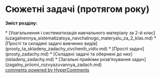<div id="hypercomments_widget" class="js-hypercomments-widget invisible"></div>

# Сюжетні задачі (протягом року)
<p><b>Зміст розділу:</b></p>
   * [Узагальнення і систематизація навчального матеріалу за 2-й клас](uzagalnennya_sistematizatsya_navchalnogo_materyalu_za_2_klas.md)
   * [Прості та складені задачі вивчених видів](prosty_ta_skladeny_zadachy_vivchenih_vidiv.md)
   * [Прості задачі](prosty_zadachy.md)
   * [Складені задачі та обернені до них](skladeny_zadachy.md)
   * [Загальні прийоми розв’язування задач](zagalny_priiomi_rozvyazuvannya_zadach.md)

<div class="js-hypercomments-container">
    <a href="http://hypercomments.com" class="hc-link" title="comments widget">comments powered by HyperComments</a>
</div>